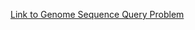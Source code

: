 [Link to Genome Sequence Query Problem](https://app.codility.com/programmers/lessons/5-prefix_sums/genomic_range_query/)
